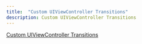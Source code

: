 ```yaml
---
title:  "Custom UIViewController Transitions"
description: Custom UIViewController Transitions
---
```


[Custom UIViewController Transitions]


[Custom UIViewController Transitions]: http://www.teehanlax.com/blog/custom-uiviewcontroller-transitions/

